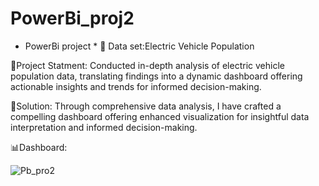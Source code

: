 # PowerBi_proj2
 * PowerBi project *
🎫 Data set:Electric Vehicle Population

📌Project Statment:
Conducted in-depth analysis of electric vehicle population data, translating findings into a dynamic dashboard offering actionable insights and trends for informed decision-making.

📑Solution:
Through comprehensive data analysis, I have crafted a compelling dashboard offering enhanced visualization for insightful data interpretation and informed decision-making.

📊Dashboard:

![Pb_pro2](https://github.com/154varsha/PowerBi_proj2/assets/147916593/e85c5bf7-d727-45d9-b953-817434150a05)


   
